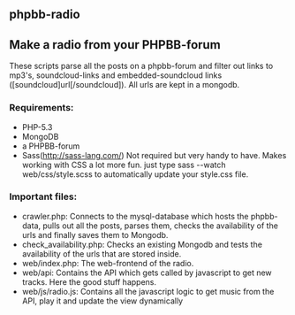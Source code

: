 phpbb-radio
-----------
 
## Make a radio from your PHPBB-forum
These scripts parse all the posts on a phpbb-forum and filter out links to mp3's, soundcloud-links and embedded-soundcloud links ([soundcloud]url[/soundcloud]).
All urls are kept in a mongodb. 

### Requirements:
*    PHP-5.3
*    MongoDB
*    a PHPBB-forum
*    Sass(http://sass-lang.com/) Not required but very handy to have. Makes working with CSS a lot more fun. just type sass --watch web/css/style.scss to automatically update your style.css file.


### Important files:
*    crawler.php: Connects to the mysql-database which hosts the phpbb-data, pulls out all the posts, parses them, checks the availability of the urls and finally saves them to Mongodb.
*    check_availability.php: Checks an existing Mongodb and tests the availability of the urls that are stored inside.
*    web/index.php: The web-frontend of the radio.
*    web/api: Contains the API which gets called by javascript to get new tracks. Here the good stuff happens.
*    web/js/radio.js: Contains all the javascript logic to get music from the API, play it and update the view dynamically


